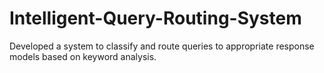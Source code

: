 # Intelligent-Query-Routing-System
Developed a system to classify and route queries to appropriate response models based on keyword analysis.
